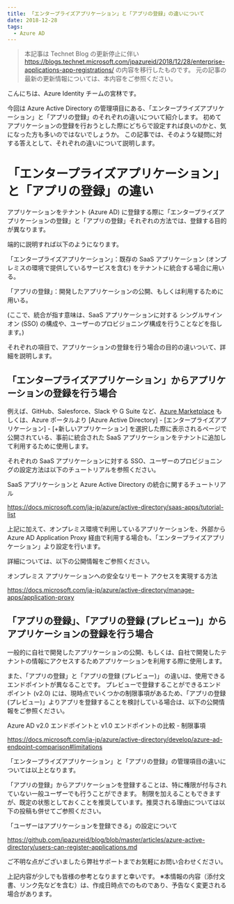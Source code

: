 ```yaml
---
title: 「エンタープライズアプリケーション」と「アプリの登録」の違いについて
date: 2018-12-28
tags:
  - Azure AD
---
```


> 本記事は Technet Blog の更新停止に伴い https://blogs.technet.microsoft.com/jpazureid/2018/12/28/enterprise-applications-app-registrations/ の内容を移行したものです。
> 元の記事の最新の更新情報については、本内容をご参照ください。

こんにちは、Azure Identity チームの宮林です。

今回は Azure Active Directory の管理項目にある、「エンタープライズアプリケーション」と「アプリの登録」のそれぞれの違いについて紹介します。
初めてアプリケーションの登録を行おうとした際にどちらで設定すれば良いのかと、気になった方も多いのではないでしょうか。
この記事では、そのような疑問に対する答えとして、それぞれの違いについて説明します。

# 「エンタープライズアプリケーション」と「アプリの登録」の違い

アプリケーションをテナント (Azure AD) に登録する際に「エンタープライズアプリケーションの登録」と「アプリの登録」それぞれの方法では、登録する目的が異なります。

端的に説明すれば以下のようになります。

「エンタープライズアプリケーション」：既存の SaaS アプリケーション (オンプレミスの環境で提供しているサービスを含む) をテナントに統合する場合に用いる。

「アプリの登録」：開発したアプリケーションの公開、もしくは利用するために用いる。

(ここで、統合が指す意味は、SaaS アプリケーションに対する シングルサインオン (SSO) の構成や、ユーザーのプロビジョニング構成を行うことなどを指します。)

それぞれの項目で、アプリケーションの登録を行う場合の目的の違いついて、詳細を説明します。

## 「エンタープライズアプリケーション」からアプリケーションの登録を行う場合
<!-- textlint-disable -->
例えば、GitHub、Salesforce、Slack や G Suite など、[Azure Marketplace](https://azuremarketplace.microsoft.com/ja-jp) もしくは、Azure ポータルより [Azure Active Directory] - [エンタープライズアプリケーション] - [+新しいアプリケーション] を選択した際に表示されるページで公開されている、事前に統合された SaaS アプリケーションをテナントに追加して利用するために使用します。
<!-- textlint-enable -->

それぞれの SaaS アプリケーションに対する SSO、ユーザーのプロビジョニングの設定方法は以下のチュートリアルを参照ください。

SaaS アプリケーションと Azure Active Directory の統合に関するチュートリアル

https://docs.microsoft.com/ja-jp/azure/active-directory/saas-apps/tutorial-list

上記に加えて、オンプレミス環境で利用しているアプリケーションを、外部から Azure AD Application Proxy 経由で利用する場合も、「エンタープライズアプリケーション」より設定を行います。

詳細については、以下の公開情報をご参照ください。

オンプレミス アプリケーションへの安全なリモート アクセスを実現する方法

https://docs.microsoft.com/ja-jp/azure/active-directory/manage-apps/application-proxy

## 「アプリの登録」、「アプリの登録 (プレビュー)」からアプリケーションの登録を行う場合

一般的に自社で開発したアプリケーションの公開、もしくは、自社で開発したテナントの情報にアクセスするためアプリケーションを利用する際に使用します。

また、「アプリの登録」と「アプリの登録 (プレビュー)」 の違いは、使用できるエンドポイントが異なることです。
プレビューで登録することができるエンドポイント (v2.0) には、現時点でいくつかの制限事項があるため、「アプリの登録 (プレビュー)」よりアプリを登録することを検討している場合は、以下の公開情報をご参照ください。

Azure AD v2.0 エンドポイントと v1.0 エンドポイントの比較
\- 制限事項

https://docs.microsoft.com/ja-jp/azure/active-directory/develop/azure-ad-endpoint-comparison#limitations

「エンタープライズアプリケーション」と「アプリの登録」の管理項目の違いについては以上となります。

「アプリの登録」からアプリケーションを登録することは、特に権限が付与されていない一般ユーザーでも行うことができます。
制限を加えることもできますが、既定の状態としておくことを推奨しています。推奨される理由については以下の投稿も併せてご参照ください。

「ユーザーはアプリケーションを登録できる」の設定について

https://github.com/jpazureid/blog/blob/master/articles/azure-active-directory/users-can-register-applications.md

ご不明な点がございましたら弊社サポートまでお気軽にお問い合わせください。

上記内容が少しでも皆様の参考となりますと幸いです。
※本情報の内容（添付文書、リンク先などを含む）は、作成日時点でのものであり、予告なく変更される場合があります。
